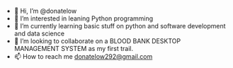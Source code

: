 - 👋 Hi, I’m @donatelow
- 👀 I’m interested in leaning Python programming
- 🌱 I’m currently learning basic stuff on python and software development and data science
- 💞️ I’m looking to collaborate on a BLOOD BANK DESKTOP MANAGEMENT SYSTEM as my first trail.
- 📫 How to reach me donatelow292@gmail.com

<!---
donatelow/donatelow is a ✨ special ✨ repository because its `README.md` (this file) appears on your GitHub profile.
You can click the Preview link to take a look at your changes.
--->
